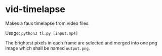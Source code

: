 # vid-timelapse

Makes a faux timelapse from video files.

Usage: `python3 tl.py [input.mp4]`

The brightest pixels in each frame are selected and merged into one png image which shall be named `output.png`.
